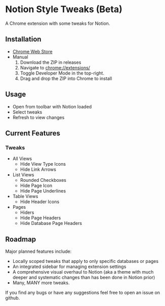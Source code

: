 # Notion Style Tweaks (Beta)

A Chrome extension with some tweaks for Notion.

## Installation
- [Chrome Web Store](https://chrome.google.com/webstore/detail/notion-style-tweaks/fclmlifmfhekeohpojchhkmgpmkplkpo/related?hl=en-GB&authuser=0)
- Manual
  1. Download the ZIP in releases
  2. Navigate to [chrome://extensions/](chrome://extensions/)
  3. Toggle Developer Mode in the top-right.
  4. Drag and drop the ZIP into Chrome to install
 
 ## Usage
 - Open from toolbar with Notion loaded
 - Select tweaks
 - Refresh to view changes
 
 ## Current Features
### Tweaks
- All Views
  - Hide View Type Icons
  - Hide Link Arrows
- List Views
  - Rounded Checkboxes
  - Hide Page Icon
  - Hide Page Underlines
- Table Views
  - Hide Header Icons
- Pages
  - Hiders
  - Hide Page Headers
  - Hide Database Page Headers

## Roadmap
Major planned features include:
- Locally scoped tweaks that apply to only specific databases or pages
- An integrated sidebar for managing extension settings
- A comprehensive visual overhaul to Notion (aka a theme with much deeper and systematic changes than has been done in Notion prior)
- Many, MANY more tweaks.
 
If you find any bugs or have any suggestions feel free to open an issue on github.
